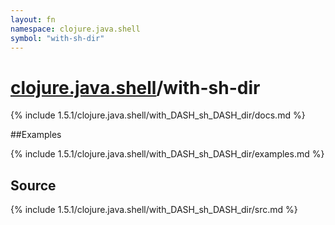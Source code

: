 ```yaml
---
layout: fn
namespace: clojure.java.shell
symbol: "with-sh-dir"
---
```


# [clojure.java.shell](../)/with-sh-dir

{% include 1.5.1/clojure.java.shell/with_DASH_sh_DASH_dir/docs.md %}

##Examples

{% include 1.5.1/clojure.java.shell/with_DASH_sh_DASH_dir/examples.md %}
## Source
{% include 1.5.1/clojure.java.shell/with_DASH_sh_DASH_dir/src.md %}


